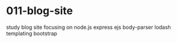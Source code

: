 # 011-blog-site
study blog site focusing on node.js express ejs body-parser lodash templating bootstrap
